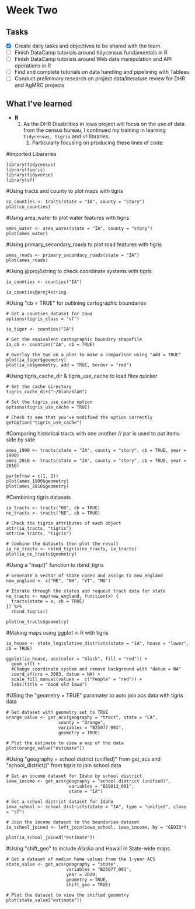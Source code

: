 # Week Two

## Tasks
- [x] Create daily tasks and objectives to be shared with the team.
- [ ] Finish DataCamp tutorials around tidycensus fundamentals in R
- [ ] Finish DataCamp tutorials around Web data manipulation and API operations in R
- [ ] Find and complete tutorials on data handling and pipelining with Tableau 
- [ ] Conduct preliminary research on project data/literature review for DHR and AgMRC projects

## What I've learned

- **R**
    1. As the DHR Disabilities in Iowa project will focus on the use of data from the census bureau, I continued my training in learning ```tidycensus, tigris``` and ```sf``` libraries.
        1. Particularly focusing on producing these lines of code:

#Imported Libararies        
```
library(tidycensus)
library(tigris)
library(tidyverse)
library(sf)
```

#Using tracts and county to plot maps with tigris
```{r}
co_counties <- tracts(state = "IA", county = "story")
plot(co_counties)
```

#Using area_water to plot water features with tigris
```{r}
ames_water <- area_water(state = "IA", county = "story")
plot(ames_water)
```

#Using primary_secondary_roads to plot road features with tigris
```{r}
ames_roads <- primary_secondary_roads(state = "IA")
plot(ames_roads)
```

#Using @proj4string to check coordinate systems with tigris
```{r}
ia_counties <- counties("IA") 

ia_counties@proj4string
```

#Using "cb = TRUE" for outlining cartographic boundaries 
```{r}
# Get a counties dataset for Iowa
options(tigris_class = "sf")

ia_tiger <- counties("IA")

# Get the equivalent cartographic boundary shapefile
ia_cb <- counties("IA", cb = TRUE)

# Overlay the two on a plot to make a comparison using "add = TRUE"
plot(ia_tiger$geometry)
plot(ia_cb$geometry, add = TRUE, border = "red")
```

#Using tigris_cache_dir & tigris_use_cache to load files quicker
```{r}
# Set the cache directory
tigris_cache_dir("~/blah/blah")

# Set the tigris_use_cache option
options(tigris_use_cache = TRUE)

# Check to see that you've modified the option correctly
getOption("tigris_use_cache")
```

#Comparing historical tracts with one another // par is used to put items side by side
```{r}
ames_1990 <- tracts(state = "IA", county = "story", cb = TRUE, year = 1990)
ames_2016 <- tracts(state = "IA", county = "story", cb = TRUE, year = 2016)

par(mfrow = c(1, 2))
plot(ames_1990$geometry)
plot(ames_2016$geometry)
```

#Combining tigris datasets
```{r}
ia_tracts <- tracts("OR", cb = TRUE)
ne_tracts <- tracts("NE", cb = TRUE)

# Check the tigris attributes of each object
attr(ia_tracts, "tigris")
attr(ne_tracts, "tigris")

# Combine the datasets then plot the result
ia_ne_tracts <- rbind_tigris(ne_tracts, ia_tracts)
plot(ia_ne_tracts$geometry)

```


#Using a "map()" function to rbind_tigris
```{r}
# Generate a vector of state codes and assign to new_england
new_england <- c("ME", "NH", "VT", "MA")

# Iterate through the states and request tract data for state
ne_tracts <- map(new_england, function(x) {
  tracts(state = x, cb = TRUE)
}) %>%
  rbind_tigris()

plot(ne_tracts$geometry)
```

#Making maps using ggplot in R with tigris
```{r}
ia_house <- state_legislative_districts(state = "IA", house = "lower", cb = TRUE)

ggplot(ia_house, aes(color = "black", fill = "red")) + 
  geom_sf() +
  #Change coordinate system and remove background with "datum = NA"
  coord_sf(crs = 3083, datum = NA) +
  scale_fill_manual(values =  c("People" = "red")) +
  labs(title = "Good old Iowa")

```

#USing the "geometry = TRUE" paramater to auto join acs data with tigris data
```{r}
# Get dataset with geometry set to TRUE
orange_value <- get_acs(geography = "tract", state = "CA", 
                    county = "Orange", 
                    variables = "B25077_001", 
                    geometry = TRUE)

# Plot the estimate to view a map of the data
plot(orange_value["estimate"])
```

#Using "geography = school district (unified)" from get_acs and "school_district()" from tigris to join school data
```{r}
# Get an income dataset for Idaho by school district
iowa_income <- get_acs(geography = "school district (unified)", 
                        variables = "B19013_001", 
                        state = "IA")

# Get a school district dataset for Idaho
iowa_school <- school_districts(state = "IA", type = "unified", class = "sf")

# Join the income dataset to the boundaries dataset
ia_school_joined <- left_join(iowa_school, iowa_income, by = "GEOID")

plot(ia_school_joined["estimate"])
```

#Using "shift_geo" to include Alaska and Hawaii in State-wide maps
```{r}
# Get a dataset of median home values from the 1-year ACS
state_value <- get_acs(geography = "state", 
                       variables = "B25077_001", 
                       year = 2020, 
                       geometry = TRUE, 
                       shift_geo = TRUE)

# Plot the dataset to view the shifted geometry
plot(state_value["estimate"])
```